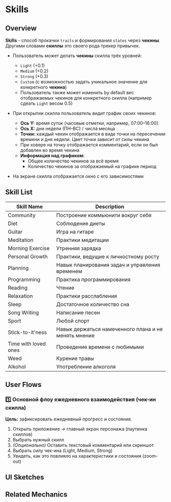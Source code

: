 # Skills

## Overview
**Skills** - способ прокачки `traits` и формирования `states` через **чекины**. Другими словами **скиллы** это своего рода трекер привычек.

- Пользователь может делать **чекины** скилла трёх уровней:
  - `Light` (+0.1)
  - `Medium` (+0.2)
  - `Strong` (+0.3)
  - `Custom` (с возможностью задать уникальное значение для конкретного **чекина**)
  - Пользователь также может изменить by default вес отображаемых чекинов для конкретного скилла (например сдеать `Light` весом 0.5)
 
- При открытии скилла пользователь видит график своих чекинов:
  - **Ось Y:** время суток (часовые отметки, например, 07:00–16:00).
  - **Ось X:** дни недели (ПН–ВС) / числа месяца 
  - **Точки:** каждый чекин отображается в виде точки на пересечении времени и дня недели. Цвет точки зависит от силы чекина
  - При ховере на точку отображается комментарий, если он был добавлен во время чекина 
  - **Информация над графиком:**
    - Общее количество чекинов за всё время
    - Количество чекинов за отображаемый на графике период 

- На экране скилла отображается окно с его зависимостями


    
## Skill List
| Skill Name           | Description                                          |
|----------------------|------------------------------------------------------|
| Community            | Построение коммьюнити вокруг себя                    |
| Diet                 | Соблюдение диеты                                     |
| Guitar               | Игра на гитаре                                       |
| Meditation           | Практики медитации                                   |
| Morning Exercise     | Утренняя зарядка                                     |
| Personal Growth      | Практики, ведущие к личностному росту                |
| Planning             | Навык планирования задач и управления временем       |
| Programming          | Практика программирования                            |
| Reading              | Чтение                                               |
| Relaxation           | Практики расслабления                                |
| Sleep                | Достаточное количество сна                           |
| Song Writing         | Написание песен                                      |
| Sport                | Любой спорт                                          |
| Stick-to-it'ness     | Навык держаться намеченного плана и не менять мнение |
| Time with loved ones | Проведение времени с любимыми                        |
| Weed                 | Курение травы                                        |
| Alkohol              | Употребление алкоголя                                |

## User Flows

### 1️⃣ Основной флоу ежедневного взаимодействия (чек-ин скилла)

**Цель:** зафиксировать ежедневный прогресс и состояние.

1. Открыть приложение → главный экран персонажа (паутинка скиллов)
2. Выбрать нужный скилл
3. *(Опционально)* Оставить текстовый комментарий или скриншот
4. Выбрать силу чек-ина (Light, Medium, Strong)
5. Увидеть, как это повлияло на характеристики и состояния (zoom-out)

## UI Sketches

## Related Mechanics